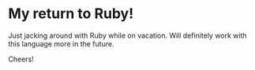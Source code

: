 # My return to Ruby!
Just jacking around with Ruby while on vacation.
Will definitely work with this language more in the future.

Cheers!

